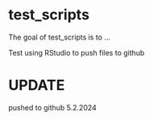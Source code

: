 
# test_scripts

<!-- badges: start -->
<!-- badges: end -->

The goal of test_scripts is to ...

Test using RStudio to push files to github

# UPDATE #
pushed to github 5.2.2024 